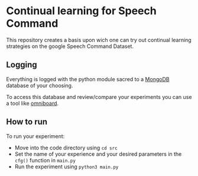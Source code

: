 # Continual learning for Speech Command

This repository creates a basis upon wich one can try out continual learning strategies on the google Speech Command Dataset.

## Logging

Everything is logged with the python module sacred to a [MongoDB](https://www.mongodb.com/) database of your choosing.

To access this database and review/compare your experiments you can use a tool like [omniboard](https://github.com/vivekratnavel/omniboard).

## How to run

To run your experiment:

- Move into the code directory using `cd src`
- Set the name of your experience and your desired parameters in the `cfg()` function in `main.py`
- Run the experiment using `python3 main.py`
